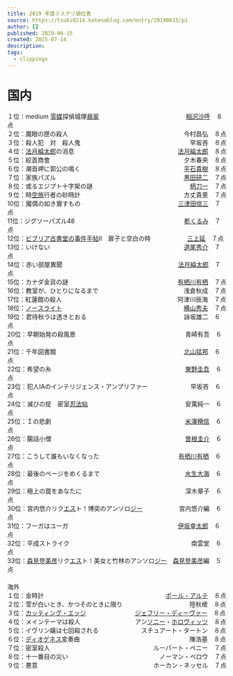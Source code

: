 ```yaml
---
title: 2019 年度ミステリ順位表
source: https://tsuki0214.hatenablog.com/entry/20190615/p1
author: []
published: 2019-06-15
created: 2025-07-14
description:
tags:
  - clippings
---
```

# 国内

１位：medium [霊媒](https://d.hatena.ne.jp/keyword/%CE%EE%C7%DE)探偵城塚[翡翠](https://d.hatena.ne.jp/keyword/%E6%C7%BF%E9)　　　　　　　　　　　　　　 [相沢沙呼](https://d.hatena.ne.jp/keyword/%C1%EA%C2%F4%BA%BB%B8%C6)　８点  
２位：魔眼の匣の殺人　　　　　　　　　　　　　　　　　　　今村昌弘　８点  
３位：殺人犯　対　殺人鬼　　　　　　　　　　　　　　　　　　早坂吝　８点  
４位：[法月綸太郎](https://d.hatena.ne.jp/keyword/%CB%A1%B7%EE%E5%C5%C2%C0%CF%BA)の消息　　　　　　　　　　　　　　　　　[法月綸太郎](https://d.hatena.ne.jp/keyword/%CB%A1%B7%EE%E5%C5%C2%C0%CF%BA)　８点  
５位：絞首商會　　　　　　　　　　　　　　　　　　　　　　夕木春央　８点  
６位：潮首岬に郭公の鳴く　　　　　　　　　　　　　　　　　[平石貴樹](https://d.hatena.ne.jp/keyword/%CA%BF%C0%D0%B5%AE%BC%F9)　８点  
７位：家族パズル　　　　　　　　　　　　　　　　　　　　　[黒田研二](https://d.hatena.ne.jp/keyword/%B9%F5%C5%C4%B8%A6%C6%F3)　７点  
８位：或るエジプト十字架の謎　　　　　　　　　　　　　　　　[柄刀一](https://d.hatena.ne.jp/keyword/%CA%C1%C5%E1%B0%EC)　７点  
９位：時[空旅](https://d.hatena.ne.jp/keyword/%B6%F5%CE%B9)行者の砂時計　　　　　　　　　　　　　　　　　方丈貴恵　７点  
10位：魔偶の如き齎すもの　　　　　　　　　　　　　　　　[三津田信三](https://d.hatena.ne.jp/keyword/%BB%B0%C4%C5%C5%C4%BF%AE%BB%B0)　７点  
11位：ジグソーパズル48　　　　　　　　　　　　　　　　　　[乾くるみ](https://d.hatena.ne.jp/keyword/%B4%A5%A4%AF%A4%EB%A4%DF)　７点  
12位：[ビブリア古書堂の事件手帖](https://d.hatena.ne.jp/keyword/%A5%D3%A5%D6%A5%EA%A5%A2%B8%C5%BD%F1%C6%B2%A4%CE%BB%F6%B7%EF%BC%EA%C4%A1)Ⅱ　扉子と空白の時　　　　　　[三上延](https://d.hatena.ne.jp/keyword/%BB%B0%BE%E5%B1%E4)　７点  
13位：いけない　　　　　　　　　　　　　　　　　　　　　　[道尾秀介](https://d.hatena.ne.jp/keyword/%C6%BB%C8%F8%BD%A8%B2%F0)　７点  
14位：赤い部屋異聞　　　　　　　　　　　　　　　　　　　[法月綸太郎](https://d.hatena.ne.jp/keyword/%CB%A1%B7%EE%E5%C5%C2%C0%CF%BA)　７点  
15位：カナダ金貨の謎　　　　　　　　　　　　　　　　　　[有栖川有栖](https://d.hatena.ne.jp/keyword/%CD%AD%C0%B4%C0%EE%CD%AD%C0%B4)　７点  
16位：教室が、ひとりになるまで　　　　　　　　　　　　　　浅倉秋成　７点  
17位：紅蓮館の殺人　　　　　　　　　　　　　　　　　　　阿津川辰海　７点  
18位：[ノースライト](https://d.hatena.ne.jp/keyword/%A5%CE%A1%BC%A5%B9%A5%E9%A5%A4%A5%C8)　　　　　　　　　　　　　　　　　　　　[横山秀夫](https://d.hatena.ne.jp/keyword/%B2%A3%BB%B3%BD%A8%C9%D7)　７点  
19位：君待秋ラは透きとおる　　　　　　　　　　　　　　　　詠坂雄二　６点  
20位：早朝始発の殺風景　　　　　　　　　　　　　　　　　　青崎有吾　６点  
21位：千年図書館　　　　　　　　　　　　　　　　　　　　　[北山猛邦](https://d.hatena.ne.jp/keyword/%CB%CC%BB%B3%CC%D4%CB%AE)　６点  
22位：希望の糸　　　　　　　　　　　　　　　　　　　　　　[東野圭吾](https://d.hatena.ne.jp/keyword/%C5%EC%CC%EE%B7%BD%B8%E3)　６点  
23位：犯人IAのインテリジェンス・アンプリファー　　　　　　　早坂吝　６点  
24位：滅びの掟　密室[忍法帖](https://d.hatena.ne.jp/keyword/%C7%A6%CB%A1%C4%A1)　　　　　　　　　　　　　　　　安萬純一　６点  
25位：Ｉの悲劇　　　　　　　　　　　　　　　　　　　　　　[米澤穂信](https://d.hatena.ne.jp/keyword/%CA%C6%DF%B7%CA%E6%BF%AE)　６点  
26位：腸詰小僧　　　　　　　　　　　　　　　　　　　　　　[曽根圭介](https://d.hatena.ne.jp/keyword/%C1%BE%BA%AC%B7%BD%B2%F0)　６点  
27位：こうして誰もいなくなった　　　　　　　　　　　　　[有栖川有栖](https://d.hatena.ne.jp/keyword/%CD%AD%C0%B4%C0%EE%CD%AD%C0%B4)　６点  
28位：最後のページをめくるまで　　　　　　　　　　　　　　[水生大海](https://d.hatena.ne.jp/keyword/%BF%E5%C0%B8%C2%E7%B3%A4)　６点  
29位：極上の罠をあなたに　　　　　　　　　　　　　　　　　深木章子　６点  
30位：宮内悠介リク[エス](https://d.hatena.ne.jp/keyword/%A5%A8%A5%B9)ト！博奕のアンソロ[ジー](https://d.hatena.ne.jp/keyword/%A5%B8%A1%BC)　　　　　　宮内悠介編　６点  
31位：フーガはユーガ　　　　　　　　　　　　　　　　　　[伊坂幸太郎](https://d.hatena.ne.jp/keyword/%B0%CB%BA%E4%B9%AC%C2%C0%CF%BA)　６点  
32位：平成ストライク　　　　　　　　　　　　　　　　　　　　南雲堂　６点  
33位：[森見登美彦](https://d.hatena.ne.jp/keyword/%BF%B9%B8%AB%C5%D0%C8%FE%C9%A7)リク[エス](https://d.hatena.ne.jp/keyword/%A5%A8%A5%B9)ト！美女と竹林のアンソロ[ジー](https://d.hatena.ne.jp/keyword/%A5%B8%A1%BC)　[森見登美彦](https://d.hatena.ne.jp/keyword/%BF%B9%B8%AB%C5%D0%C8%FE%C9%A7)編　５点  
　　  
海外  
１位：金時計　　　　　　　　　　　　　　　　　　　　[ポール・アルテ](https://d.hatena.ne.jp/keyword/%A5%DD%A1%BC%A5%EB%A1%A6%A5%A2%A5%EB%A5%C6)　８点  
２位：雪が白いとき、かつそのときに限り　　　　　　　　　　　陸秋槎　８点  
３位：[カッティング・エッジ](https://d.hatena.ne.jp/keyword/%A5%AB%A5%C3%A5%C6%A5%A3%A5%F3%A5%B0%A1%A6%A5%A8%A5%C3%A5%B8)　　　　　　　　[ジェフリー・ディーヴァー](https://d.hatena.ne.jp/keyword/%A5%B8%A5%A7%A5%D5%A5%EA%A1%BC%A1%A6%A5%C7%A5%A3%A1%BC%A5%F4%A5%A1%A1%BC)　８点  
４位：メインテーマは殺人　　　　　　　　　アン[ソニー](https://d.hatena.ne.jp/keyword/%A5%BD%A5%CB%A1%BC)・[ホロヴィッツ](https://d.hatena.ne.jp/keyword/%A5%DB%A5%ED%A5%F4%A5%A3%A5%C3%A5%C4)　８点  
５位：イヴリン嬢は七回殺される　　　　　　　スチュアート・タートン　８点  
６位：[ディオゲネス](https://d.hatena.ne.jp/keyword/%A5%C7%A5%A3%A5%AA%A5%B2%A5%CD%A5%B9)変奏曲　　　　　　　　　　　　　　　　　　陳浩基　８点  
７位：密室殺人　　　　　　　　　　　　　　　　　ルーパート・ペニー　７点  
８位：十一番目の災い　　　　　　　　　　　　　　　ノーマン・ベロウ　７点  
９位：悪意　　　　　　　　　　　　　　　　　　　ホーカン・ネッセル　７点